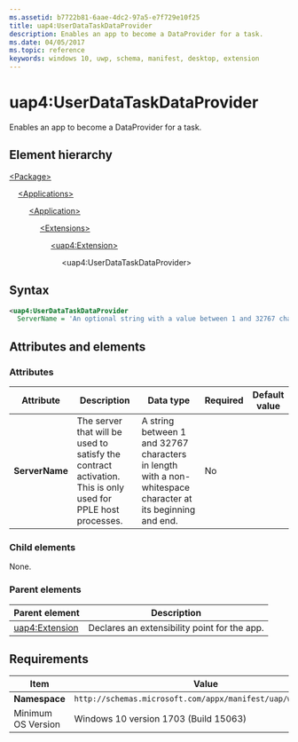```yaml
---
ms.assetid: b7722b81-6aae-4dc2-97a5-e7f729e10f25
title: uap4:UserDataTaskDataProvider
description: Enables an app to become a DataProvider for a task.
ms.date: 04/05/2017
ms.topic: reference
keywords: windows 10, uwp, schema, manifest, desktop, extension 
---
```


# uap4:UserDataTaskDataProvider

Enables an app to become a DataProvider for a task.

## Element hierarchy

[\<Package\>](element-package.md)

&nbsp;&nbsp;&nbsp;&nbsp;[\<Applications\>](element-applications.md)

&nbsp;&nbsp;&nbsp;&nbsp; &nbsp;&nbsp;&nbsp;&nbsp;[\<Application\>](element-application.md)

&nbsp;&nbsp;&nbsp;&nbsp; &nbsp;&nbsp;&nbsp;&nbsp; &nbsp;&nbsp;&nbsp;&nbsp;[\<Extensions\>](element-1-extensions.md)

&nbsp;&nbsp;&nbsp;&nbsp; &nbsp;&nbsp;&nbsp;&nbsp; &nbsp;&nbsp;&nbsp;&nbsp; &nbsp;&nbsp;&nbsp;&nbsp;[\<uap4:Extension\>](element-uap4-extension.md)

&nbsp;&nbsp;&nbsp;&nbsp; &nbsp;&nbsp;&nbsp;&nbsp; &nbsp;&nbsp;&nbsp;&nbsp; &nbsp;&nbsp;&nbsp;&nbsp; &nbsp;&nbsp;&nbsp;&nbsp;\<uap4:UserDataTaskDataProvider\>

## Syntax

```xml
<uap4:UserDataTaskDataProvider
  ServerName = 'An optional string with a value between 1 and 32767 characters in length with a non-whitespace character at its beginning and end.' >
```

## Attributes and elements

### Attributes

| Attribute | Description | Data type | Required | Default value |
|-|-|-|-|-|
| **ServerName** | The server that will be used to satisfy the contract activation. This is only used for PPLE host processes. | A string between 1 and 32767 characters in length with a non-whitespace character at its beginning and end. | No |  |

### Child elements

None.

### Parent elements

| Parent element | Description |
|-|-|
| [uap4:Extension](element-uap4-extension.md) | Declares an extensibility point for the app. |

## Requirements

| Item | Value |
|--|--|
| **Namespace** | `http://schemas.microsoft.com/appx/manifest/uap/windows10/4` |
| Minimum OS Version | Windows 10 version 1703 (Build 15063) |
